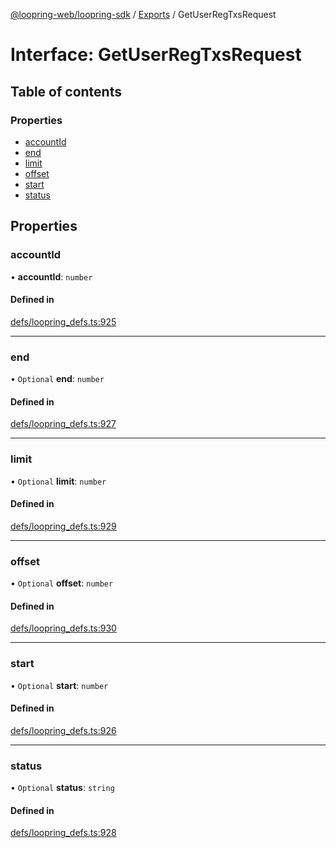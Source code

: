 [@loopring-web/loopring-sdk](../README.md) / [Exports](../modules.md) / GetUserRegTxsRequest

# Interface: GetUserRegTxsRequest

## Table of contents

### Properties

- [accountId](GetUserRegTxsRequest.md#accountid)
- [end](GetUserRegTxsRequest.md#end)
- [limit](GetUserRegTxsRequest.md#limit)
- [offset](GetUserRegTxsRequest.md#offset)
- [start](GetUserRegTxsRequest.md#start)
- [status](GetUserRegTxsRequest.md#status)

## Properties

### accountId

• **accountId**: `number`

#### Defined in

[defs/loopring_defs.ts:925](https://github.com/Loopring/loopring_sdk/blob/c031084/src/defs/loopring_defs.ts#L925)

___

### end

• `Optional` **end**: `number`

#### Defined in

[defs/loopring_defs.ts:927](https://github.com/Loopring/loopring_sdk/blob/c031084/src/defs/loopring_defs.ts#L927)

___

### limit

• `Optional` **limit**: `number`

#### Defined in

[defs/loopring_defs.ts:929](https://github.com/Loopring/loopring_sdk/blob/c031084/src/defs/loopring_defs.ts#L929)

___

### offset

• `Optional` **offset**: `number`

#### Defined in

[defs/loopring_defs.ts:930](https://github.com/Loopring/loopring_sdk/blob/c031084/src/defs/loopring_defs.ts#L930)

___

### start

• `Optional` **start**: `number`

#### Defined in

[defs/loopring_defs.ts:926](https://github.com/Loopring/loopring_sdk/blob/c031084/src/defs/loopring_defs.ts#L926)

___

### status

• `Optional` **status**: `string`

#### Defined in

[defs/loopring_defs.ts:928](https://github.com/Loopring/loopring_sdk/blob/c031084/src/defs/loopring_defs.ts#L928)
